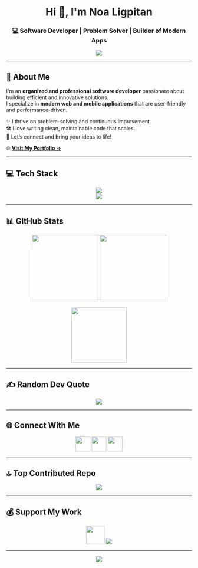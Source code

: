<!-- Profile Header with Animation -->
<h1 align="center">Hi 👋, I'm Noa Ligpitan</h1>
<h3 align="center">💻 Software Developer | Problem Solver | Builder of Modern Apps</h3>

<p align="center">
  <img src="https://readme-typing-svg.herokuapp.com?size=22&duration=4000&color=00C7B7&center=true&vCenter=true&width=500&lines=Fullstack+Developer;Web+%26+Mobile+Developer;Open+Source+Contributor;Always+Learning+%F0%9F%92%AA" />
</p>

---

## 🚀 About Me
I'm an **organized and professional software developer** passionate about building efficient and innovative solutions.  
I specialize in **modern web and mobile applications** that are user-friendly and performance-driven.  

✨ I thrive on problem-solving and continuous improvement.  
🛠 I love writing clean, maintainable code that scales.  
🤝 Let’s connect and bring your ideas to life!  

🌐 [**Visit My Portfolio →**](https://noaligpitan.site)

---

## 💻 Tech Stack
<p align="center">
  <!-- Core -->
  <img src="https://skillicons.dev/icons?i=html,css,javascript,react,nextjs,tailwind,php,mysql,mongodb,sqlite,nodejs" /><br/>
  <!-- Tools -->
  <img src="https://skillicons.dev/icons?i=firebase,vercel,netlify,docker,git,github,photoshop,canva" />
</p>

---

## 📊 GitHub Stats
<p align="center">
  <img src="https://github-readme-stats.vercel.app/api?username=Noah202226&theme=radical&show_icons=true&hide_border=true&count_private=true" height="180" />
  <img src="https://streak-stats.demolab.com?user=Noah202226&theme=radical&hide_border=true" height="180" />
</p>

<p align="center">
  <img src="https://github-readme-stats.vercel.app/api/top-langs/?username=Noah202226&layout=compact&theme=radical&hide_border=true" height="150" />
</p>

---

## ✍️ Random Dev Quote
<p align="center">
  <img src="https://quotes-github-readme.vercel.app/api?type=horizontal&theme=tokyonight" />
</p>

---

## 🌐 Connect With Me
<p align="center">
  <a href="https://facebook.com/NoaArc26"><img src="https://skillicons.dev/icons?i=facebook" height="40"/></a>
  <a href="https://youtube.com/@devBrosPh"><img src="https://skillicons.dev/icons?i=youtube" height="40"/></a>
  <a href="https://noaligpitan.site"><img src="https://skillicons.dev/icons?i=wordpress" height="40"/></a>
</p>

---

## 🔝 Top Contributed Repo
<p align="center">
  <img src="https://github-contributor-stats.vercel.app/api?username=Noah202226&limit=5&theme=radical&combine_all_yearly_contributions=true" />
</p>

---

## 💰 Support My Work
<p align="center">
  <a href="https://buymeacoffee.com/noaligpita3"><img src="https://cdn.buymeacoffee.com/buttons/v2/default-yellow.png" height="50"></a>
  <a href="https://paypal.me/ProfX26"><img src="https://img.shields.io/badge/PayPal-00457C?style=for-the-badge&logo=paypal&logoColor=white"></a>
</p>

---

<p align="center">
  <img src="https://visitcount.itsvg.in/api?id=Noah202226&label=Profile%20Views&color=12&icon=5&pretty=true" />
</p>
